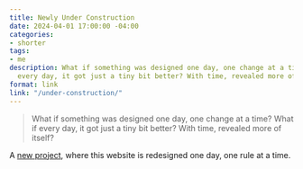 ```yaml
---
title: Newly Under Construction
date: 2024-04-01 17:00:00 -04:00
categories:
- shorter
tags:
- me
description: What if something was designed one day, one change at a time? What if
  every day, it got just a tiny bit better? With time, revealed more of itself?
format: link
link: "/under-construction/"
---
```


> What if something was designed one day, one change at a time? What if every day, it got just a tiny bit better? With time, revealed more of itself?

A [new project](/under-construction/), where this website is redesigned one day, one rule at a time.